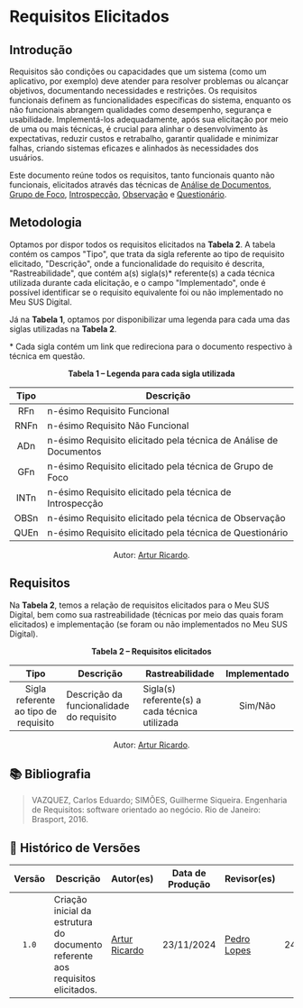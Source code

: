 # Requisitos Elicitados



## Introdução

Requisitos são condições ou capacidades que um sistema (como um aplicativo, por exemplo) deve atender para resolver problemas ou alcançar objetivos, documentando necessidades e restrições. Os requisitos funcionais definem as funcionalidades específicas do sistema, enquanto os não funcionais abrangem qualidades como desempenho, segurança e usabilidade. Implementá-los adequadamente, após sua elicitação por meio de uma ou mais técnicas, é crucial para alinhar o desenvolvimento às expectativas, reduzir custos e retrabalho, garantir qualidade e minimizar falhas, criando sistemas eficazes e alinhados às necessidades dos usuários.

Este documento reúne todos os requisitos, tanto funcionais quanto não funcionais, elicitados através das técnicas de [Análise de Documentos](tecnicas/analise-de-documentos.md), [Grupo de Foco](tecnicas/grupo-de-foco.md), [Introspecção](tecnicas/introspeccao.md), [Observação](tecnicas/observacao.md) e [Questionário](analise-perfil-usuario/questionario.md).



## Metodologia

Optamos por dispor todos os requisitos elicitados na **Tabela 2**. A tabela contém os campos "Tipo", que trata da sigla referente ao tipo de requisito elicitado, "Descrição", onde a funcionalidade do requisito é descrita, "Rastreabilidade", que contém a(s) sigla(s)* referente(s) a cada técnica utilizada durante cada elicitação, e o campo "Implementado", onde é possível identificar se o requisito equivalente foi ou não implementado no Meu SUS Digital.

Já na **Tabela 1**, optamos por disponibilizar uma legenda para cada uma das siglas utilizadas na **Tabela 2**.

\* Cada sigla contém um link que redireciona para o documento respectivo à técnica em questão. 

<div align="center">
    <p><strong>Tabela 1 – Legenda para cada sigla utilizada</strong></p>
</div>

<center>

| Tipo | Descrição |
| :--: | --------- |
| RFn  | n-ésimo Requisito Funcional |
| RNFn | n-ésimo Requisito Não Funcional |
| ADn  | n-ésimo Requisito elicitado pela técnica de Análise de Documentos |
| GFn  | n-ésimo Requisito elicitado pela técnica de Grupo de Foco         |
| INTn | n-ésimo Requisito elicitado pela técnica de Introspecção          |
| OBSn | n-ésimo Requisito elicitado pela técnica de Observação            |
| QUEn | n-ésimo Requisito elicitado pela técnica de Questionário          |

</center>

<div align="center">
    <p>Autor: <a href="https://github.com/algorithmorphic">Artur Ricardo</a>.</p>
</div>



## Requisitos

Na **Tabela 2**, temos a relação de requisitos elicitados para o Meu SUS Digital, bem como sua rastreabilidade (técnicas por meio das quais foram elicitados) e implementação (se foram ou não implementados no Meu SUS Digital). 

<div align="center">
    <p><strong>Tabela 2 – Requisitos elicitados</strong></p>
</div>

<center>

| Tipo | Descrição | Rastreabilidade | Implementado |
| :--: | --------- | --------------- | :----------: |
| Sigla referente ao tipo de requisito | Descrição da funcionalidade do requisito | Sigla(s) referente(s) a cada técnica utilizada | Sim/Não |

</center>

<div align="center">
    <p>Autor: <a href="https://github.com/algorithmorphic">Artur Ricardo</a>.</p>
</div>



## 📚 Bibliografia

> VAZQUEZ, Carlos Eduardo; SIMÕES, Guilherme Siqueira. Engenharia de Requisitos: software orientado ao negócio. Rio de Janeiro: Brasport, 2016.



## 📑 Histórico de Versões

| Versão | Descrição | Autor(es) | Data de Produção | Revisor(es) | Data de Revisão | 
| :----: | --------- | --------- | :--------------: | ----------- | :-------------: |
| `1.0`  | Criação inicial da estrutura do documento referente aos requisitos elicitados. | [Artur Ricardo](https://github.com/algorithmorphic) | 23/11/2024 | [Pedro Lopes](https://github.com/pLopess) | 24/11/2024 |
